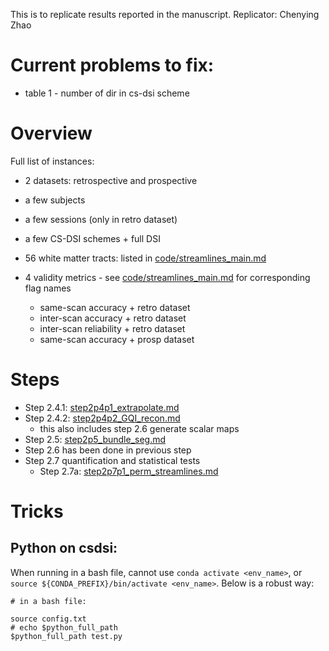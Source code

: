 This is to replicate results reported in the manuscript.
Replicator: Chenying Zhao

# Current problems to fix:
- table 1 - number of dir in cs-dsi scheme 

# Overview
Full list of instances:
* 2 datasets: retrospective and prospective
* a few subjects
* a few sessions (only in retro dataset)
* a few CS-DSI schemes + full DSI
* 56 white matter tracts: listed in [code/streamlines_main.md](code/streamlines_main.md)

* 4 validity metrics - see [code/streamlines_main.md](code/streamlines_main.md) for corresponding flag names
    * same-scan accuracy + retro dataset 
    * inter-scan accuracy + retro dataset 
    * inter-scan reliability + retro dataset 
    * same-scan accuracy + prosp dataset


# Steps
- Step 2.4.1: [step2p4p1_extrapolate.md](step2p4p1_extrapolate.md)
- Step 2.4.2: [step2p4p2_GQI_recon.md](step2p4p2_GQI_recon.md)
    - this also includes step 2.6 generate scalar maps
- Step 2.5: [step2p5_bundle_seg.md](step2p5_bundle_seg.md)
- Step 2.6 has been done in previous step
- Step 2.7 quantification and statistical tests
    - Step 2.7a: [step2p7p1_perm_streamlines.md](step2p7p1_perm_streamlines.md)

# Tricks
## Python on csdsi:
When running in a bash file, cannot use `conda activate <env_name>`, or `source ${CONDA_PREFIX}/bin/activate <env_name>`. Below is a robust way:

```
# in a bash file:

source config.txt
# echo $python_full_path
$python_full_path test.py
```